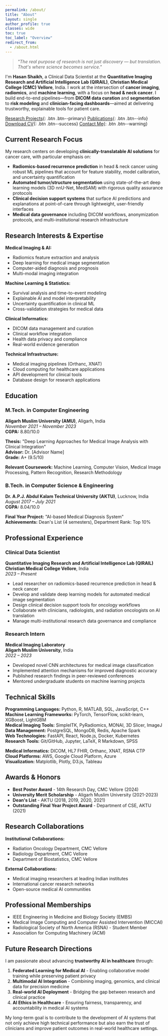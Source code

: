 ```yaml
---
permalink: /about/
title: "About"
layout: single
author_profile: true
classes: wide
toc: true
toc_label: "Overview"
redirect_from:
  - /about.html
---
```


> *"The real purpose of research is not just discovery — but translation. That's where science becomes service."*

I'm **Hasan Shaikh**, a Clinical Data Scientist at the **Quantitative Imaging Research and Artificial Intelligence Lab (QIRAIL)**, **Christian Medical College (CMC) Vellore**, India. I work at the intersection of **cancer imaging**, **radiomics**, and **machine learning**, with a focus on **head & neck cancer**. I build end-to-end pipelines—from **DICOM data curation** and **segmentation** to **risk modeling** and **clinician-facing dashboards**—aimed at delivering trustworthy, explainable tools for patient care.

[Research Projects](/portfolio/){: .btn .btn--primary}
[Publications](/publications/){: .btn .btn--info}
[Download CV](/cv/){: .btn .btn--success}
[Contact Me](/contact/){: .btn .btn--warning}

## Current Research Focus

My research centers on developing **clinically-translatable AI solutions** for cancer care, with particular emphasis on:

- **Radiomics-based recurrence prediction** in head & neck cancer using robust ML pipelines that account for feature stability, model calibration, and uncertainty quantification
- **Automated tumor/structure segmentation** using state-of-the-art deep learning models (3D nnU-Net, MedSAM) with rigorous quality assurance protocols
- **Clinical decision support systems** that surface AI predictions and explanations at point-of-care through lightweight, user-friendly interfaces
- **Medical data governance** including DICOM workflows, anonymization protocols, and multi-institutional research infrastructure

## Research Interests & Expertise

**Medical Imaging & AI:**
- Radiomics feature extraction and analysis
- Deep learning for medical image segmentation
- Computer-aided diagnosis and prognosis
- Multi-modal imaging integration

**Machine Learning & Statistics:**
- Survival analysis and time-to-event modeling
- Explainable AI and model interpretability
- Uncertainty quantification in clinical ML
- Cross-validation strategies for medical data

**Clinical Informatics:**
- DICOM data management and curation
- Clinical workflow integration
- Health data privacy and compliance
- Real-world evidence generation

**Technical Infrastructure:**
- Medical imaging pipelines (Orthanc, XNAT)
- Cloud computing for healthcare applications
- API development for clinical tools
- Database design for research applications

## Education

### M.Tech. in Computer Engineering
**Aligarh Muslim University (AMU)**, Aligarh, India  
*November 2021 – November 2023*  
**CGPA:** 8.80/10.0

**Thesis:** "Deep Learning Approaches for Medical Image Analysis with Clinical Integration"  
**Advisor:** Dr. [Advisor Name]  
**Grade:** A+ (9.5/10)

**Relevant Coursework:** Machine Learning, Computer Vision, Medical Image Processing, Pattern Recognition, Research Methodology

### B.Tech. in Computer Science & Engineering
**Dr. A.P.J. Abdul Kalam Technical University (AKTU)**, Lucknow, India  
*August 2017 – July 2021*  
**CGPA:** 8.04/10.0

**Final Year Project:** "AI-based Medical Diagnosis System"  
**Achievements:** Dean's List (4 semesters), Department Rank: Top 10%

## Professional Experience

### Clinical Data Scientist
**Quantitative Imaging Research and Artificial Intelligence Lab (QIRAIL)**  
**Christian Medical College Vellore**, India  
*2023 – Present*

- Lead researcher on radiomics-based recurrence prediction in head & neck cancer
- Develop and validate deep learning models for automated medical image segmentation  
- Design clinical decision support tools for oncology workflows
- Collaborate with clinicians, radiologists, and radiation oncologists on AI translation
- Manage multi-institutional research data governance and compliance

### Research Intern
**Medical Imaging Laboratory**  
**Aligarh Muslim University**, India  
*2022 – 2023*

- Developed novel CNN architectures for medical image classification
- Implemented attention mechanisms for improved diagnostic accuracy
- Published research findings in peer-reviewed conferences
- Mentored undergraduate students on machine learning projects

## Technical Skills

**Programming Languages:** Python, R, MATLAB, SQL, JavaScript, C++  
**Machine Learning Frameworks:** PyTorch, TensorFlow, scikit-learn, XGBoost, LightGBM  
**Medical Imaging Tools:** SimpleITK, PyRadiomics, MONAI, 3D Slicer, ImageJ  
**Data Management:** PostgreSQL, MongoDB, Redis, Apache Spark  
**Web Technologies:** FastAPI, React, Node.js, Docker, Kubernetes  
**Research Tools:** Git/GitHub, Jupyter, LaTeX, R Markdown, SPSS

**Medical Informatics:** DICOM, HL7 FHIR, Orthanc, XNAT, RSNA CTP  
**Cloud Platforms:** AWS, Google Cloud Platform, Azure  
**Visualization:** Matplotlib, Plotly, D3.js, Tableau

## Awards & Honors

- **Best Poster Award** - 14th Research Day, CMC Vellore (2024)
- **University Merit Scholarship** - Aligarh Muslim University (2021-2023)  
- **Dean's List** - AKTU (2018, 2019, 2020, 2021)
- **Outstanding Final Year Project Award** - Department of CSE, AKTU (2021)

## Research Collaborations

**Institutional Collaborations:**
- Radiation Oncology Department, CMC Vellore
- Radiology Department, CMC Vellore  
- Department of Biostatistics, CMC Vellore

**External Collaborations:**
- Medical imaging researchers at leading Indian institutes
- International cancer research networks
- Open-source medical AI communities

## Professional Memberships

- IEEE Engineering in Medicine and Biology Society (EMBS)
- Medical Image Computing and Computer Assisted Intervention (MICCAI)
- Radiological Society of North America (RSNA) - Student Member
- Association for Computing Machinery (ACM)

## Future Research Directions

I am passionate about advancing **trustworthy AI in healthcare** through:

1. **Federated Learning for Medical AI** - Enabling collaborative model training while preserving patient privacy
2. **Multimodal AI Integration** - Combining imaging, genomics, and clinical data for precision medicine
3. **Real-world AI Deployment** - Bridging the gap between research and clinical practice
4. **AI Ethics in Healthcare** - Ensuring fairness, transparency, and accountability in medical AI systems

My long-term goal is to contribute to the development of AI systems that not only achieve high technical performance but also earn the trust of clinicians and improve patient outcomes in real-world healthcare settings.
